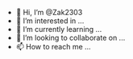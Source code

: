 - 👋 Hi, I’m @Zak2303
- 👀 I’m interested in ...
- 🌱 I’m currently learning ...
- 💞️ I’m looking to collaborate on ...
- 📫 How to reach me ...

<!---
Zak2303/Zak2303 is a ✨ special ✨ repository because its `README.md` (this file) appears on your GitHub profile.
You can click the Preview link to take a look at your changes.
--->

